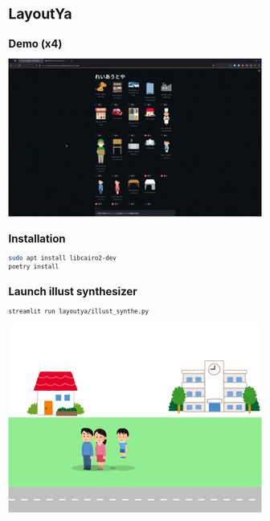 # LayoutYa

## Demo (x4)

![demo](demo.gif)

## Installation

```sh
sudo apt install libcairo2-dev
poetry install
```

## Launch illust synthesizer

```sh
streamlit run layoutya/illust_synthe.py
```

![output](output_sample.png)
